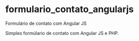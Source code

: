 # formulario_contato_angularjs
Formulário de contato com Angular JS

Simples formúlario de contato com Angular JS e  PHP.
